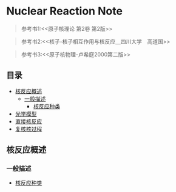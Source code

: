 # Nuclear Reaction Note 

> 参考书1:<<原子核理论 第2卷 第2版>>

> 参考书2:<<核子-核子相互作用与核反应＿四川大学　高道国>>

> 参考书3:<<原子核物理-卢希庭2000第二版>>



## 目录
- [核反应概述](#核反应概述)
  - [一般描述](#一般描述)
    - [核反应种类](#核反应种类)
- [光学模型 ](#光学模型 )  
- [直接核反应](#直接核反应) 
- [复核核过程](#复核核过程) 

## 核反应概述
### 一般描述
* [核反应种类](https://github.com/Snailclimb/Java-Guide/blob/master/Java相关/Java基础知识.md)

